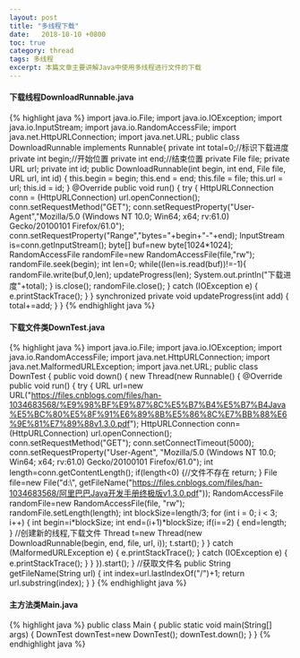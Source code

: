 ```yaml
---
layout: post
title: "多线程下载"
date:   2018-10-10 +0800
toc: true
category: thread
tags: 多线程
excerpt: 本篇文章主要讲解Java中使用多线程进行文件的下载
---
```


#### 下载线程DownloadRunnable.java
{% highlight java %}
import java.io.File;
import java.io.IOException;
import java.io.InputStream;
import java.io.RandomAccessFile;
import java.net.HttpURLConnection;
import java.net.URL;
public class DownloadRunnable implements Runnable{
	private int total=0;//标识下载进度
	private int begin;//开始位置
	private int end;//结束位置
	private File file;
	private URL url;
	private int id;
	public DownloadRunnable(int begin, int end, File file, URL url, int id) {
		this.begin = begin;
		this.end = end;
		this.file = file;
		this.url = url;
		this.id = id;
	}
	@Override
	public void run() {
		try {
			HttpURLConnection conn = (HttpURLConnection) url.openConnection();
			conn.setRequestMethod("GET");
			conn.setRequestProperty("User-Agent","Mozilla/5.0 (Windows NT 10.0; Win64; x64; rv:61.0) Gecko/20100101 Firefox/61.0");
			conn.setRequestProperty("Range","bytes="+begin+"-"+end);
			InputStream is=conn.getInputStream();
				byte[] buf=new byte[1024*1024];
				RandomAccessFile randomFile=new RandomAccessFile(file,"rw");
				randomFile.seek(begin);
				int len=0;
				while((len=is.read(buf))!=-1){
				randomFile.write(buf,0,len);
				updateProgress(len);
				System.out.println("下载进度"+total);
				}
				is.close();
				randomFile.close();
		} catch (IOException e) {
			e.printStackTrace();
		}
	}
	synchronized private void updateProgress(int add) {
		total+=add;
	}
}
{% endhighlight java %}

#### 下载文件类DownTest.java
{% highlight java %}
import java.io.File;
import java.io.IOException;
import java.io.RandomAccessFile;
import java.net.HttpURLConnection;
import java.net.MalformedURLException;
import java.net.URL;
public class DownTest {
	public void down() {
		new Thread(new Runnable() {
			@Override
			public void run() {
				try {
					URL url=new URL("https://files.cnblogs.com/files/han-1034683568/%E9%98%BF%E9%87%8C%E5%B7%B4%E5%B7%B4Java%E5%BC%80%E5%8F%91%E6%89%8B%E5%86%8C%E7%BB%88%E6%9E%81%E7%89%88v1.3.0.pdf");
					HttpURLConnection conn=(HttpURLConnection) url.openConnection();
					conn.setRequestMethod("GET");
					conn.setConnectTimeout(5000);
					conn.setRequestProperty("User-Agent", "Mozilla/5.0 (Windows NT 10.0; Win64; x64; rv:61.0) Gecko/20100101 Firefox/61.0");
					int length=conn.getContentLength();
					if(length<0) {//文件不存在
						return;
					}
					File file=new File("d:\\", getFileName("https://files.cnblogs.com/files/han-1034683568/阿里巴巴Java开发手册终极版v1.3.0.pdf"));
					RandomAccessFile randomFile=new RandomAccessFile(file, "rw");
					randomFile.setLength(length);
					int blockSize=length/3;
					for (int i = 0; i < 3; i++) {
						int begin=i*blockSize;
						int end=(i+1)*blockSize;
						if(i==2) {
							end=length;
						}
						//创建新的线程,下载文件
						Thread t=new Thread(new DownloadRunnable(begin, end, file, url, i));
						t.start();
					}
				} catch (MalformedURLException e) {
					e.printStackTrace();
				} catch (IOException e) {
					e.printStackTrace();
				}
			}
		}).start();
	}
	//获取文件名
	public String getFileName(String url) {
		int index=url.lastIndexOf("/")+1;
		return url.substring(index);
	}
}
{% endhighlight java %}

#### 主方法类Main.java
{% highlight java %}
public class Main {
	public static void main(String[] args) {
		DownTest downTest=new DownTest();
		downTest.down();
	}
}
{% endhighlight java %}